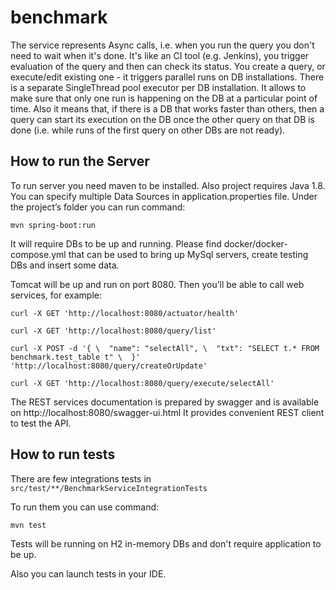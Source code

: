 # benchmark

The service represents Async calls, i.e. when you run the query you don't need to wait when it's done.
It's like an CI tool (e.g. Jenkins), you trigger evaluation of the query and then can check its status. 
You create a query, or execute/edit existing one - it triggers parallel runs on DB installations. 
There is a separate SingleThread pool executor per DB installation. It allows to make sure that only one run is happening on the DB 
at a particular point of time. Also it means that, if there is a DB that works faster than others, 
then a query can start its execution on the DB once the other query on that DB is done 
(i.e. while runs of the first query on other DBs are not ready).

## How to run the Server

To run server you need maven to be installed. Also project requires Java 1.8.
You can specify multiple Data Sources in application.properties file.
Under the project’s folder you can run command:

`mvn spring-boot:run`

It will require DBs to be up and running. Please find docker/docker-compose.yml that can be used to bring up MySql servers,
create testing DBs and insert some data.

Tomcat will be up and run on port 8080. Then you’ll be able to call web services, for example:

`curl -X GET 'http://localhost:8080/actuator/health'`

`curl -X GET 'http://localhost:8080/query/list'`

`curl -X POST -d '{ \ 
   "name": "selectAll", \ 
   "txt": "SELECT t.* FROM benchmark.test_table t" \ 
 }' 'http://localhost:8080/query/createOrUpdate'`
 
`curl -X GET 'http://localhost:8080/query/execute/selectAll'`

The REST services documentation is prepared by swagger and is available on
http://localhost:8080/swagger-ui.html
It provides convenient REST client to test the API.

## How to run tests

There are few integrations tests in `src/test/**/BenchmarkServiceIntegrationTests`

To run them you can use command:

`mvn test` 

Tests will be running on H2 in-memory DBs and don't require application to be up.

Also you can launch tests in your IDE.
